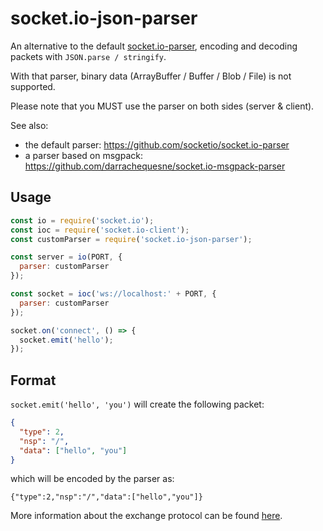 
# socket.io-json-parser

An alternative to the default [socket.io-parser](https://github.com/socketio/socket.io-parser), encoding and decoding packets with `JSON.parse / stringify`.

With that parser, binary data (ArrayBuffer / Buffer / Blob / File) is not supported.

Please note that you MUST use the parser on both sides (server & client).

See also:

- the default parser: https://github.com/socketio/socket.io-parser
- a parser based on msgpack: https://github.com/darrachequesne/socket.io-msgpack-parser

## Usage

```js
const io = require('socket.io');
const ioc = require('socket.io-client');
const customParser = require('socket.io-json-parser');

const server = io(PORT, {
  parser: customParser
});

const socket = ioc('ws://localhost:' + PORT, {
  parser: customParser
});

socket.on('connect', () => {
  socket.emit('hello');
});
```

## Format

`socket.emit('hello', 'you')` will create the following packet:

```json
{
  "type": 2,
  "nsp": "/",
  "data": ["hello", "you"]
}
```

which will be encoded by the parser as:

`{"type":2,"nsp":"/","data":["hello","you"]}`

More information about the exchange protocol can be found [here](https://github.com/socketio/socket.io-protocol).
